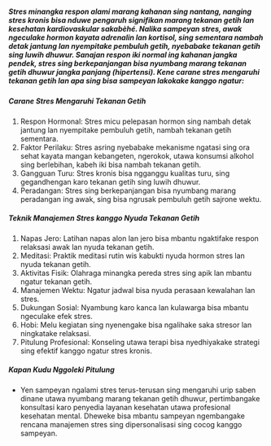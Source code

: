##### Stres minangka respon alami marang kahanan sing nantang, nanging stres kronis bisa nduwe pengaruh signifikan marang tekanan getih lan kesehatan kardiovaskular sakabèhé. Nalika sampeyan stres, awak ngeculake hormon kayata adrenalin lan kortisol, sing sementara nambah detak jantung lan nyempitake pembuluh getih, nyebabake tekanan getih sing luwih dhuwur. Sanajan respon iki normal ing kahanan jangka pendek, stres sing berkepanjangan bisa nyumbang marang tekanan getih dhuwur jangka panjang (hipertensi). Kene carane stres mengaruhi tekanan getih lan apa sing bisa sampeyan lakokake kanggo ngatur:

##### Carane Stres Mengaruhi Tekanan Getih
1. Respon Hormonal: Stres micu pelepasan hormon sing nambah detak jantung lan nyempitake pembuluh getih, nambah tekanan getih sementara.
2. Faktor Perilaku: Stres asring nyebabake mekanisme ngatasi sing ora sehat kayata mangan kebangeten, ngerokok, utawa konsumsi alkohol sing berlebihan, kabeh iki bisa nambah tekanan getih.
3. Gangguan Turu: Stres kronis bisa ngganggu kualitas turu, sing gegandhengan karo tekanan getih sing luwih dhuwur.
4. Peradangan: Stres sing berkepanjangan bisa nyumbang marang peradangan ing awak, sing bisa ngrusak pembuluh getih sajrone wektu.

##### Teknik Manajemen Stres kanggo Nyuda Tekanan Getih
1. Napas Jero: Latihan napas alon lan jero bisa mbantu ngaktifake respon relaksasi awak lan nyuda tekanan getih.
2. Meditasi: Praktik meditasi rutin wis kabukti nyuda hormon stres lan nyuda tekanan getih.
3. Aktivitas Fisik: Olahraga minangka pereda stres sing apik lan mbantu ngatur tekanan getih.
4. Manajemen Wektu: Ngatur jadwal bisa nyuda perasaan kewalahan lan stres.
5. Dukungan Sosial: Nyambung karo kanca lan kulawarga bisa mbantu ngeculake efek stres.
6. Hobi: Melu kegiatan sing nyenengake bisa ngalihake saka stresor lan ningkatake relaksasi.
7. Pitulung Profesional: Konseling utawa terapi bisa nyedhiyakake strategi sing efektif kanggo ngatur stres kronis.

##### Kapan Kudu Nggoleki Pitulung
* Yen sampeyan ngalami stres terus-terusan sing mengaruhi urip saben dinane utawa nyumbang marang tekanan getih dhuwur, pertimbangake konsultasi karo penyedia layanan kesehatan utawa profesional kesehatan mental. Dheweke bisa mbantu sampeyan ngembangake rencana manajemen stres sing dipersonalisasi sing cocog kanggo sampeyan.